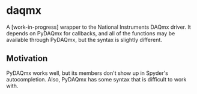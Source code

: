 daqmx
=====
A [work-in-progress] wrapper to the National Instruments DAQmx driver. It depends on PyDAQmx for callbacks, and all of the functions may be available through PyDAQmx, but the syntax is slightly different. 

Motivation
----------
PyDAQmx works well, but its members don't show up in Spyder's autocompletion. Also, PyDAQmx has some syntax that is difficult to work with. 

